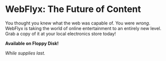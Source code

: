 # WebFlyx: The Future of Content

You thought you knew what the web was capable of. You were _wrong_. WebFlyx is taking the world of online entertainment to an entirely new level. 
Grab a copy of it at your local electronics store today!

**Available on Floppy Disk!**

_While supplies last._
